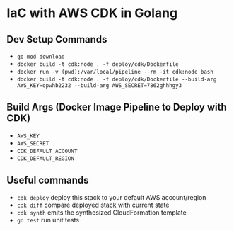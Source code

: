 # IaC with AWS CDK in Golang


## Dev Setup Commands

 * `go mod download`
 * `docker build -t cdk:node . -f deploy/cdk/Dockerfile`
 * `docker run -v (pwd):/var/local/pipeline --rm -it cdk:node bash`
 * `docker build -t cdk:node . -f deploy/cdk/Dockerfile --build-arg AWS_KEY=opwhb2232 --build-arg AWS_SECRET=7862ghhhgy3`


## Build Args (Docker Image Pipeline to Deploy with CDK)
 * `AWS_KEY`
 * `AWS_SECRET`
 * `CDK_DEFAULT_ACCOUNT`
 * `CDK_DEFAULT_REGION`


## Useful commands

 * `cdk deploy`      deploy this stack to your default AWS account/region
 * `cdk diff`        compare deployed stack with current state
 * `cdk synth`       emits the synthesized CloudFormation template
 * `go test`         run unit tests
